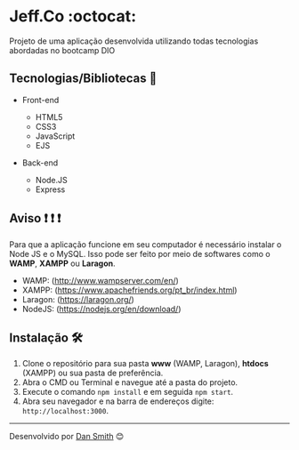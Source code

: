 # Jeff.Co :octocat:

Projeto de uma aplicação desenvolvida utilizando todas tecnologias abordadas no bootcamp DIO

## Tecnologias/Bibliotecas :rocket:

* Front-end
  * HTML5 
  * CSS3
  * JavaScript
  * EJS

* Back-end
  * Node.JS
  * Express
  
## Aviso :heavy_exclamation_mark: :heavy_exclamation_mark: :heavy_exclamation_mark:

Para que a aplicação funcione em seu computador é necessário instalar o Node JS e o MySQL. Isso pode ser feito por meio de softwares como o **WAMP**, **XAMPP** ou **Laragon**.
* WAMP: (http://www.wampserver.com/en/)
* XAMPP: (https://www.apachefriends.org/pt_br/index.html)
* Laragon: (https://laragon.org/)
* NodeJS: (https://nodejs.org/en/download/)

## Instalação :hammer_and_wrench:

1. Clone o repositório para sua pasta **www** (WAMP, Laragon), **htdocs** (XAMPP) ou sua pasta de preferência.
1. Abra o CMD ou Terminal e navegue até a pasta do projeto.
1. Execute o comando `npm install` e em seguida `npm start`.
1. Abra seu navegador e na barra de endereços digite: `http://localhost:3000`.

---
Desenvolvido por [Dan Smith](https://gist.github.com/dansmithh) 😊